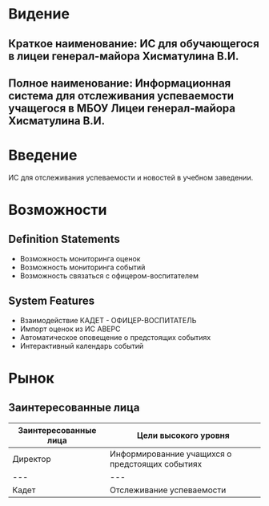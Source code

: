 # Видение
## Краткое наименование: ИС для обучающегося в лицеи генерал-майора Хисматулина В.И.

## Полное наименование: Информационная система для отслеживания успеваемости учащегося в МБОУ Лицеи генерал-майора Хисматулина В.И.

# Введение

ИС для отслеживания успеваемости и новостей в учебном заведении.

# Возможности

## Definition Statements

* Возможность мониторинга оценок
* Возможность мониторинга событий
* Возможность связаться с офицером-воспитателем
## System Features

* Взаимодействие КАДЕТ - ОФИЦЕР-ВОСПИТАТЕЛЬ
* Импорт оценок из ИС АВЕРС
* Автоматическое оповещение о предстоящих событиях
* Интерактивный календарь событий
# Рынок




## Заинтересованные лица
|Заинтересованные лица|Цели высокого уровня|
|---|---|
|Директор|Информированние учащихся о предстоящих событиях|
|---|---|
|Кадет|Отслеживание успеваемости|
